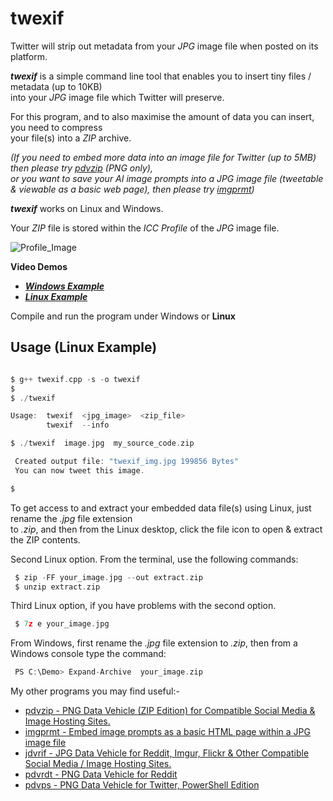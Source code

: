 # twexif

Twitter will strip out metadata from your *JPG* image file when posted on its platform.

***twexif*** is a simple command line tool that enables you to insert tiny files / metadata (up to 10KB)  
into your *JPG* image file which Twitter will preserve.

For this program, and to also maximise the amount of data you can insert, you need to compress  
your file(s) into a *ZIP* archive.

*(If you need to embed more data into an image file for Twitter (up to 5MB) then please try [pdvzip](https://github.com/CleasbyCode/pdvzip)  (PNG only),  
or you want to save your AI image prompts into a JPG image file (tweetable & viewable as a basic web page), then please try [imgprmt](https://github.com/CleasbyCode/imgprmt))*

***twexif*** works on Linux and Windows.  

Your *ZIP* file is stored within the *ICC Profile* of the *JPG* image file.  

![Profile_Image](https://github.com/CleasbyCode/twexif/blob/main/demo_image/profile.png)  

**Video Demos**  

* [***Windows Example***](https://youtu.be/vrb-cRl34LI)
* [***Linux Example***](https://youtu.be/jAH-Ru3l57o)
  
Compile and run the program under Windows or **Linux**  

## Usage (Linux Example)

```c

$ g++ twexif.cpp -s -o twexif
$
$ ./twexif

Usage:  twexif  <jpg_image>  <zip_file>
        twexif  --info

$ ./twexif  image.jpg  my_source_code.zip

 Created output file: "twexif_img.jpg 199856 Bytes"
 You can now tweet this image.

$

```
To get access to and extract your embedded data file(s) using Linux, just rename the *.jpg* file extension  
to *.zip*, and then from the Linux desktop, click the file icon to open & extract the ZIP contents. 

Second Linux option. From the terminal, use the following commands:

```c 
 $ zip -FF your_image.jpg --out extract.zip
 $ unzip extract.zip
```

Third Linux option, if you have problems with the second option.

```c
 $ 7z e your_image.jpg
```

From Windows, first rename the *.jpg* file extension to *.zip*, then from a Windows console type the command: 
```c
 PS C:\Demo> Expand-Archive  your_image.zip 
```

My other programs you may find useful:-  

* [pdvzip - PNG Data Vehicle (ZIP Edition) for Compatible Social Media & Image Hosting Sites.](https://github.com/CleasbyCode/pdvzip)
* [imgprmt - Embed image prompts as a basic HTML page within a JPG image file](https://github.com/CleasbyCode/imgprmt)
* [jdvrif - JPG Data Vehicle for Reddit, Imgur, Flickr & Other Compatible Social Media / Image Hosting Sites.](https://github.com/CleasbyCode/jdvrif)
* [pdvrdt - PNG Data Vehicle for Reddit](https://github.com/CleasbyCode/pdvrdt)  
* [pdvps - PNG Data Vehicle for Twitter, PowerShell Edition](https://github.com/CleasbyCode/pdvps)   

##

